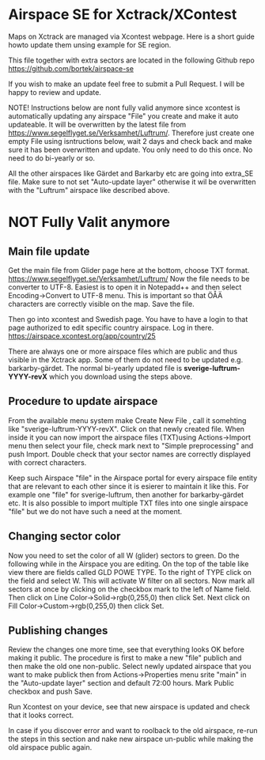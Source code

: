 # Airspace SE for Xctrack/XContest

Maps on Xctrack are managed via Xcontest webpage. Here is a short guide howto update them unsing example for SE region.

This file together with extra sectors are located in the following Github repo https://github.com/bortek/airspace-se 

If you wish to make an update feel free to submit a Pull Request. I will be happy to review and update.

NOTE! Instructions below are nont fully valid anymore since xcontest is automatically updating any airspace "File" you create and make it auto updateable. It will be overwritten by the latest file from  https://www.segelflyget.se/Verksamhet/Luftrum/. Therefore just create one empty File using isntructions below, wait 2 days and check back and make sure it has been overwritten and update. You only need to do this once. No need to do bi-yearly or so.

All the other airspaces like Gärdet and Barkarby etc are going into extra_SE file. Make sure to not set "Auto-update layer" otherwise it wil be overwritten with the "Luftrum" airspace like described above.



# NOT Fully Valit anymore
## Main file update
Get the main file from Glider page here at the bottom, choose TXT format.
https://www.segelflyget.se/Verksamhet/Luftrum/
Now the file needs to be converter to UTF-8. Easiest is to open it in Notepadd++ and then select Encoding->Convert to UTF-8 menu. This is important so that ÖÅÄ characters are correctly visible on the map. Save the file. 

Then go into xcontest and Swedish page. You have to have a login to that page authorized to edit specific country airspace. Log in there. 
https://airspace.xcontest.org/app/country/25

There are always one or more airspace files which are public and thus visible in the Xctrack app. Some of them do not need to be updated e.g. barkarby-gärdet. The normal bi-yearly updated file is **sverige-luftrum-YYYY-revX** which you download using the steps above.

## Procedure to update airspace
From the available menu system make Create New File , call it somehting like "sverige-luftrum-YYYY-revX". Click on that newly created file. When inside it you can now import the airspace files (TXT)using Actions->Import menu then select your file, check mark next to "Simple preprocessing" and push Import. Double check that your sector names are correctly displayed with correct characters.  

Keep such Airspace "file" in the Airspace portal for every airspace file entity that are relevant to each other since it is esierer to maintain it like this. For example one "file" for sverige-luftrum, then another for barkarby-gärdet etc. It is also possible to import multiple TXT files into one single airspace "file" but we do not have such a need at the moment.

## Changing sector color
Now you need to set the color of all W (glider) sectors to green. Do the following while in the Airspace you are editing. On the top of the table like view there are fields called GLD POWE TYPE. To the right of TYPE click on the field and select W. This will activate W filter on all sectors. Now mark all sectors at once by clicking on the checkbox mark to the left of Name field. Then click on Line Color->Solid->rgb(0,255,0) then click Set. Next click on Fill Color->Custom->rgb(0,255,0) then click Set. 

## Publishing changes
Review the changes one more time, see that everything looks OK before making it public. The procedure is first to make a new "file" publich and then make the old one non-public. Select newly updated airspace that you want to make publick then from Actions->Properties menu srite "main" in the "Auto-update layer" section and default 72:00 hours. Mark Public checkbox and push Save.

Run Xcontest on your device, see that new airspace is updated and check that it looks correct.

In case if you discover error and want to roolback to the old airspace, re-run the steps in this section and nake new airspace un-public while making the old airspace public again.


